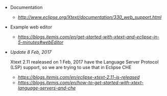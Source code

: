 * Documentation 
  * *<http://www.eclipse.org/Xtext/documentation/330_web_support.html>*

* Example web editor
  * *<https://blogs.itemis.com/en/get-started-with-xtext-and-eclipse-in-5-minutes#webEditor>*

* *Update 8 Feb, 2017*

  Xtext 2.11 realeased on 1 Feb, 2017 have the Language Server Protocol (LSP) support, so we are trying to use that in Eclipse CHE
  * *<https://blogs.itemis.com/en/eclipse-xtext-2.11-is-released>*
  * *<https://blogs.itemis.com/en/how-to-get-started-with-xtext-language-servers-and-che>*
